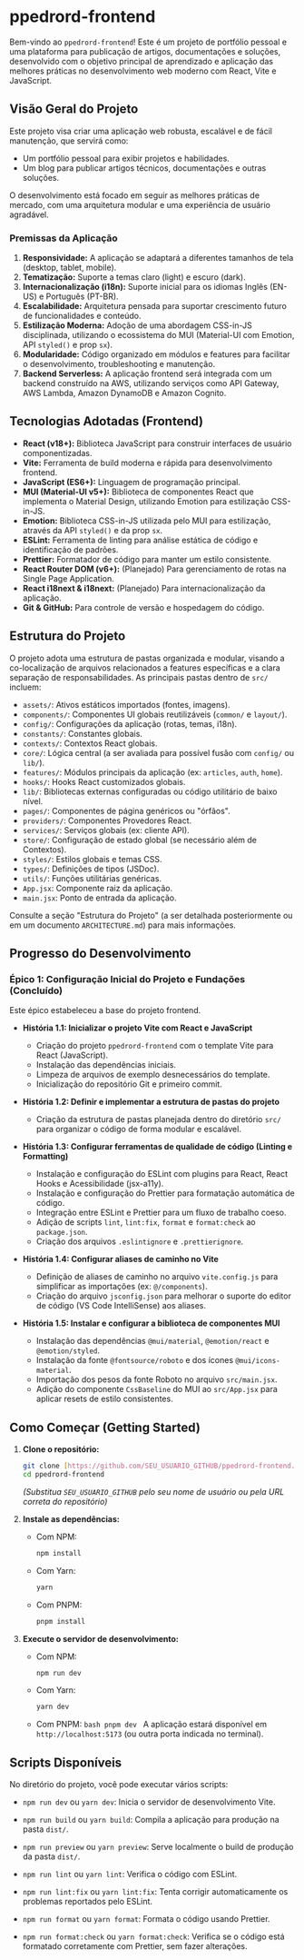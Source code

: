 # ppedrord-frontend

Bem-vindo ao `ppedrord-frontend`! Este é um projeto de portfólio pessoal e uma plataforma para publicação de artigos, documentações e soluções, desenvolvido com o objetivo principal de aprendizado e aplicação das melhores práticas no desenvolvimento web moderno com React, Vite e JavaScript.

## Visão Geral do Projeto

Este projeto visa criar uma aplicação web robusta, escalável e de fácil manutenção, que servirá como:

- Um portfólio pessoal para exibir projetos e habilidades.
- Um blog para publicar artigos técnicos, documentações e outras soluções.

O desenvolvimento está focado em seguir as melhores práticas de mercado, com uma arquitetura modular e uma experiência de usuário agradável.

### Premissas da Aplicação

1. **Responsividade:** A aplicação se adaptará a diferentes tamanhos de tela (desktop, tablet, mobile).
2. **Tematização:** Suporte a temas claro (light) e escuro (dark).
3. **Internacionalização (i18n):** Suporte inicial para os idiomas Inglês (EN-US) e Português (PT-BR).
4. **Escalabilidade:** Arquitetura pensada para suportar crescimento futuro de funcionalidades e conteúdo.
5. **Estilização Moderna:** Adoção de uma abordagem CSS-in-JS disciplinada, utilizando o ecossistema do MUI (Material-UI com Emotion, API `styled()` e prop `sx`).
6. **Modularidade:** Código organizado em módulos e features para facilitar o desenvolvimento, troubleshooting e manutenção.
7. **Backend Serverless:** A aplicação frontend será integrada com um backend construído na AWS, utilizando serviços como API Gateway, AWS Lambda, Amazon DynamoDB e Amazon Cognito.

## Tecnologias Adotadas (Frontend)

- **React (v18+):** Biblioteca JavaScript para construir interfaces de usuário componentizadas.
- **Vite:** Ferramenta de build moderna e rápida para desenvolvimento frontend.
- **JavaScript (ES6+):** Linguagem de programação principal.
- **MUI (Material-UI v5+):** Biblioteca de componentes React que implementa o Material Design, utilizando Emotion para estilização CSS-in-JS.
- **Emotion:** Biblioteca CSS-in-JS utilizada pelo MUI para estilização, através da API `styled()` e da prop `sx`.
- **ESLint:** Ferramenta de linting para análise estática de código e identificação de padrões.
- **Prettier:** Formatador de código para manter um estilo consistente.
- **React Router DOM (v6+):** (Planejado) Para gerenciamento de rotas na Single Page Application.
- **React i18next & i18next:** (Planejado) Para internacionalização da aplicação.
- **Git & GitHub:** Para controle de versão e hospedagem do código.

## Estrutura do Projeto

O projeto adota uma estrutura de pastas organizada e modular, visando a co-localização de arquivos relacionados a features específicas e a clara separação de responsabilidades. As principais pastas dentro de `src/` incluem:

- `assets/`: Ativos estáticos importados (fontes, imagens).
- `components/`: Componentes UI globais reutilizáveis (`common/` e `layout/`).
- `config/`: Configurações da aplicação (rotas, temas, i18n).
- `constants/`: Constantes globais.
- `contexts/`: Contextos React globais.
- `core/`: Lógica central (a ser avaliada para possível fusão com `config/` ou `lib/`).
- `features/`: Módulos principais da aplicação (ex: `articles`, `auth`, `home`).
- `hooks/`: Hooks React customizados globais.
- `lib/`: Bibliotecas externas configuradas ou código utilitário de baixo nível.
- `pages/`: Componentes de página genéricos ou "órfãos".
- `providers/`: Componentes Provedores React.
- `services/`: Serviços globais (ex: cliente API).
- `store/`: Configuração de estado global (se necessário além de Contextos).
- `styles/`: Estilos globais e temas CSS.
- `types/`: Definições de tipos (JSDoc).
- `utils/`: Funções utilitárias genéricas.
- `App.jsx`: Componente raiz da aplicação.
- `main.jsx`: Ponto de entrada da aplicação.

Consulte a seção "Estrutura do Projeto" (a ser detalhada posteriormente ou em um documento `ARCHITECTURE.md`) para mais informações.

## Progresso do Desenvolvimento

### Épico 1: Configuração Inicial do Projeto e Fundações (Concluído)

Este épico estabeleceu a base do projeto frontend.

- **História 1.1: Inicializar o projeto Vite com React e JavaScript**

  - Criação do projeto `ppedrord-frontend` com o template Vite para React (JavaScript).
  - Instalação das dependências iniciais.
  - Limpeza de arquivos de exemplo desnecessários do template.
  - Inicialização do repositório Git e primeiro commit.

- **História 1.2: Definir e implementar a estrutura de pastas do projeto**

  - Criação da estrutura de pastas planejada dentro do diretório `src/` para organizar o código de forma modular e escalável.

- **História 1.3: Configurar ferramentas de qualidade de código (Linting e Formatting)**

  - Instalação e configuração do ESLint com plugins para React, React Hooks e Acessibilidade (jsx-a11y).
  - Instalação e configuração do Prettier para formatação automática de código.
  - Integração entre ESLint e Prettier para um fluxo de trabalho coeso.
  - Adição de scripts `lint`, `lint:fix`, `format` e `format:check` ao `package.json`.
  - Criação dos arquivos `.eslintignore` e `.prettierignore`.

- **História 1.4: Configurar aliases de caminho no Vite**

  - Definição de aliases de caminho no arquivo `vite.config.js` para simplificar as importações (ex: `@/components`).
  - Criação do arquivo `jsconfig.json` para melhorar o suporte do editor de código (VS Code IntelliSense) aos aliases.

- **História 1.5: Instalar e configurar a biblioteca de componentes MUI**
  - Instalação das dependências `@mui/material`, `@emotion/react` e `@emotion/styled`.
  - Instalação da fonte `@fontsource/roboto` e dos ícones `@mui/icons-material`.
  - Importação dos pesos da fonte Roboto no arquivo `src/main.jsx`.
  - Adição do componente `CssBaseline` do MUI ao `src/App.jsx` para aplicar resets de estilo consistentes.

## Como Começar (Getting Started)

1. **Clone o repositório:**

    ```bash
    git clone [https://github.com/SEU_USUARIO_GITHUB/ppedrord-frontend.git](https://github.com/SEU_USUARIO_GITHUB/ppedrord-frontend.git)
    cd ppedrord-frontend
    ```

    _(Substitua `SEU_USUARIO_GITHUB` pelo seu nome de usuário ou pela URL correta do repositório)_

2. **Instale as dependências:**

    - Com NPM:

      ```bash
      npm install
      ```

    - Com Yarn:

      ```bash
      yarn
      ```

    - Com PNPM:

      ```bash
      pnpm install
      ```

3. **Execute o servidor de desenvolvimento:**
    - Com NPM:

      ```bash
      npm run dev
      ```

    - Com Yarn:

      ```bash
      yarn dev
      ```

    - Com PNPM:
      `bash
    pnpm dev
    `
      A aplicação estará disponível em `http://localhost:5173` (ou outra porta indicada no terminal).

## Scripts Disponíveis

No diretório do projeto, você pode executar vários scripts:

- `npm run dev` ou `yarn dev`:
  Inicia o servidor de desenvolvimento Vite.

- `npm run build` ou `yarn build`:
  Compila a aplicação para produção na pasta `dist/`.

- `npm run preview` ou `yarn preview`:
  Serve localmente o build de produção da pasta `dist/`.

- `npm run lint` ou `yarn lint`:
  Verifica o código com ESLint.

- `npm run lint:fix` ou `yarn lint:fix`:
  Tenta corrigir automaticamente os problemas reportados pelo ESLint.

- `npm run format` ou `yarn format`:
  Formata o código usando Prettier.

- `npm run format:check` ou `yarn format:check`:
  Verifica se o código está formatado corretamente com Prettier, sem fazer alterações.
